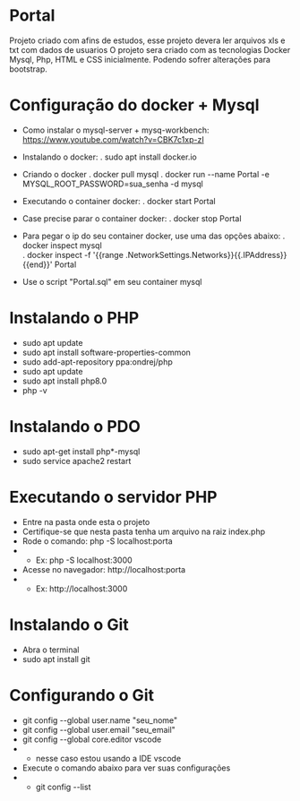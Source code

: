 # Portal
Projeto criado com afins de estudos, esse projeto devera ler arquivos xls e txt com dados de usuarios
O projeto sera criado com as tecnologias Docker Mysql, Php, HTML e CSS inicialmente. Podendo sofrer alterações para bootstrap.

# Configuração do docker + Mysql

- Como instalar o mysql-server + mysq-workbench: https://www.youtube.com/watch?v=CBK7c1xp-zI
- Instalando o docker:
	. sudo apt install docker.io
- Criando o docker
	. docker pull mysql
	. docker run --name Portal -e MYSQL_ROOT_PASSWORD=sua_senha -d mysql

- Executando o container docker:
	. docker start Portal

- Case precise parar o container docker:
	. docker stop Portal

- Para pegar o ip do seu container docker, use uma das opções abaixo:
	. docker inspect mysql	
	. docker inspect -f '{{range .NetworkSettings.Networks}}{{.IPAddress}}{{end}}' Portal

- Use o script "Portal.sql" em seu container mysql

# Instalando o PHP

- sudo apt update
- sudo apt install software-properties-common
- sudo add-apt-repository ppa:ondrej/php
- sudo apt update
- sudo apt install php8.0
- php -v

# Instalando o PDO

- sudo apt-get install php*-mysql 
- sudo service apache2 restart


# Executando o servidor PHP

- Entre na pasta onde esta o projeto
- Certifique-se que nesta pasta tenha um arquivo na raiz index.php
- Rode o comando: php -S localhost:porta
-  - Ex: php -S localhost:3000
- Acesse no navegador: http://localhost:porta
- - Ex: http://localhost:3000

# Instalando o Git

- Abra o terminal
- sudo apt install git

# Configurando o Git

- git config --global user.name "seu_nome"
- git config --global user.email "seu_email"
- git config --global core.editor vscode
- - nesse caso estou usando a IDE vscode
- Execute o comando abaixo para ver suas configurações
- - git config --list